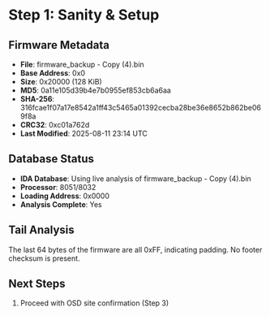 # Step 1: Sanity & Setup

## Firmware Metadata
- **File**: firmware_backup - Copy (4).bin
- **Base Address**: 0x0
- **Size**: 0x20000 (128 KiB)
- **MD5**: 0a11e105d39b4e7b0955ef853cb6a6aa
- **SHA-256**: 316fcae1f07a17e8542a1ff43c5465a01392cecba28be36e8652b862be069f8a
- **CRC32**: 0xc01a762d
- **Last Modified**: 2025-08-11 23:14 UTC

## Database Status
- **IDA Database**: Using live analysis of firmware_backup - Copy (4).bin
- **Processor**: 8051/8032
- **Loading Address**: 0x0000
- **Analysis Complete**: Yes

## Tail Analysis
The last 64 bytes of the firmware are all 0xFF, indicating padding. No footer checksum is present.

## Next Steps
1. Proceed with OSD site confirmation (Step 3)
